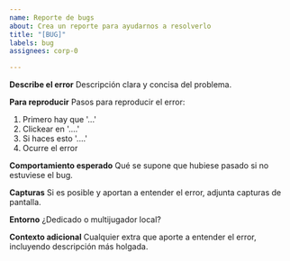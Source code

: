 ```yaml
---
name: Reporte de bugs
about: Crea un reporte para ayudarnos a resolverlo
title: "[BUG]"
labels: bug
assignees: corp-0

---
```


**Describe el error**
Descripción clara  y concisa del problema.

**Para reproducir**
Pasos para reproducir el error:

1. Primero hay que '...'
2. Clickear en '....'
3. Si haces esto '....'
4. Ocurre el error

**Comportamiento esperado**
Qué se supone que hubiese pasado si no estuviese el bug.

**Capturas**
Si es posible y aportan a entender el error, adjunta capturas de pantalla.

**Entorno**
¿Dedicado o multijugador local?

**Contexto adicional**
Cualquier extra que aporte a entender el error, incluyendo descripción más holgada.